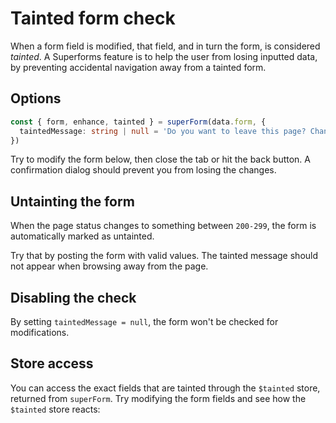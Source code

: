 <script lang="ts">
	import Form from './Form.svelte'
  import Next from '$lib/Next.svelte'
	import SuperDebug from 'sveltekit-superforms/client/SuperDebug.svelte'
  import { concepts } from '$lib/navigation/sections'

	export let data;
</script>

# Tainted form check

When a form field is modified, that field, and in turn the form, is considered _tainted_. A Superforms feature is to help the user from losing inputted data, by preventing accidental navigation away from a tainted form.

## Options

```ts
const { form, enhance, tainted } = superForm(data.form, {
  taintedMessage: string | null = 'Do you want to leave this page? Changes you made may not be saved.'
})
```

Try to modify the form below, then close the tab or hit the back button. A confirmation dialog should prevent you from losing the changes.

## Untainting the form

When the page status changes to something between `200-299`, the form is automatically marked as untainted.

Try that by posting the form with valid values. The tainted message should not appear when browsing away from the page.

## Disabling the check

By setting `taintedMessage = null`, the form won't be checked for modifications.

## Store access

You can access the exact fields that are tainted through the `$tainted` store, returned from `superForm`. Try modifying the form fields and see how the `$tainted` store reacts:

<Form {data} />

<Next section={concepts} />
